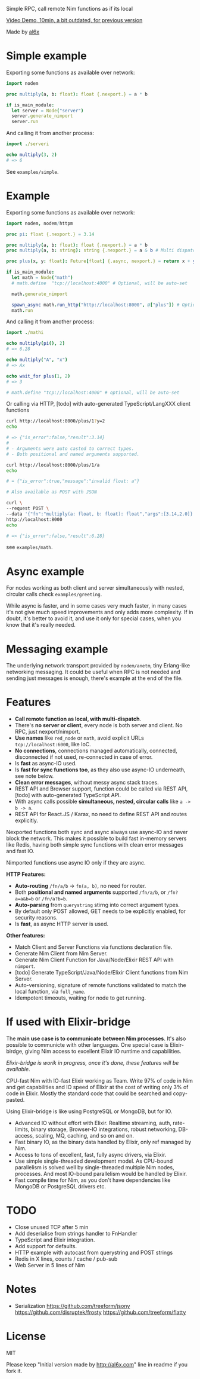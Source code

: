 Simple RPC, call remote Nim functions as if its local

[Video Demo, 10min, a bit outdated, for previous version](https://youtu.be/KUb15vva0vw)

Made by [al6x](http://al6x.com)

# Simple example

Exporting some functions as available over network:

```Nim
import nodem

proc multiply(a, b: float): float {.nexport.} = a * b

if is_main_module:
  let server = Node("server")
  server.generate_nimport
  server.run
```

And calling it from another process:

```Nim
import ./serveri

echo multiply(3, 2)
# => 6
```

See `examples/simple`.

# Example

Exporting some functions as available over network:

```Nim
import nodem, nodem/httpm

proc pi: float {.nexport.} = 3.14

proc multiply(a, b: float): float {.nexport.} = a * b
proc multiply(a, b: string): string {.nexport.} = a & b # Multi dispatch supported

proc plus(x, y: float): Future[float] {.async, nexport.} = return x + y # Async supported

if is_main_module:
  let math = Node("math")
  # math.define  "tcp://localhost:4000" # Optional, will be auto-set

  math.generate_nimport

  spawn_async math.run_http("http://localhost:8000", @["plus"]) # Optional, for HTTP
  math.run
```

And calling it from another process:

```Nim
import ./mathi

echo multiply(pi(), 2)
# => 6.28

echo multiply("A", "x")
# => Ax

echo wait_for plus(1, 2)
# => 3

# math.define "tcp://localhost:4000" # optional, will be auto-set
```

Or calling via HTTP, [todo] with auto-generated TypeScript/LangXXX client functions

```Bash
curl http://localhost:8000/plus/1?y=2
echo

# => {"is_error":false,"result":3.14}
#
# - Arguments were auto casted to correct types.
# - Both positional and named arguments supported.

curl http://localhost:8000/plus/1/a
echo

# = {"is_error":true,"message":"invalid float: a"}

# Also available as POST with JSON

curl \
--request POST \
--data '{"fn":"multiply(a: float, b: float): float","args":[3.14,2.0]}' \
http://localhost:8000
echo

# => {"is_error":false,"result":6.28}
```

see `examples/math`.

# Async example

For nodes working as both client and server simultaneously with nested, circular calls check `examples/greeting`.

While async is faster, and in some cases very much faster, in many cases it's not give much speed improvements
and only adds more complexity. If in doubt, it's better to avoid it, and use it only for special cases,
when you know that it's really needed.

# Messaging example

The underlying network transport provided by `nodem/anetm`, tiny Erlang-like networking messaging. It could be
useful when RPC is not needed and sending just messages is enough, there's example at the end of the file.

# Features

- **Call remote function as local, with multi-dispatch**.
- There's **no server or client**, every node is both server and client. No RPC, just nexport/nimport.
- **Use names** like `red_node` or `math`, avoid explicit URLs `tcp://localhost:6000`, like IoC.
- **No connections**, connections managed automatically, connected, disconnected if not used, re-connected
  in case of error.
- Is **fast** as async-IO used.
- Is **fast for sync functions too**, as they also use async-IO underneath, see note below.
- **Clean error messages**, without messy async stack traces.
- REST API and Browser support, function could be called via REST API, [todo] with auto-generated TypeScript API.
- With async calls possible **simultaneous, nested, circular calls** like `a -> b -> a`.
- REST API for React.JS / Karax, no need to define REST API and routes explicitly.

Nexported functions both sync and async always use async-IO and never block the network. This makes it
possible to build fast in-memory servers like Redis, having both simple sync functions with clean error
messages and fast IO.

Nimported functions use async IO only if they are async.

**HTTP Features:**

- **Auto-routing** `/fn/a/b` -> `fn(a, b)`, no need for router.
- Both **positional and named arguments** supported `/fn/a/b`, or `/fn?a=a&b=b` or `/fn/a?b=b`.
- **Auto-parsing** from `querystring` stirng into correct argument types.
- By default only POST allowed, GET needs to be explicitly enabled, for security reasons.
- Is **fast**, as async HTTP server is used.

**Other features:**

- Match Client and Server Functions via functions declaration file.
- Generate Nim Client from Nim Server.
- Generate Nim Client Function for Java/Node/Elixir REST API with `nimport`.
- [todo] Generate TypeScript/Java/Node/Elixir Client functions from Nim Server.
- Auto-versioning, signature of remote functions validated to match the local function, via `full_name`.
- Idempotent timeouts, waiting for node to get running.

# If used with Elixir-bridge

The **main use case is to communicate between Nim processes**. It's also possible to communicte with other
languages. One special case is Elixir-birdge, giving Nim access to excellent Elixir IO runtime and capabilities.

*Elixir-bridge is worik in progress, once it's done, these features will be available*.

CPU-fast Nim with IO-fast Elixir working as Team. Write 97% of code in Nim and get capabilities and IO speed of
Elixir at the cost of writing only 3% of code in Elixir. Mostly the standard code that could be searched and
copy-pasted.

Using Elixir-bridge is like using PostgreSQL or MongoDB, but for IO.

- Advanced IO without effort with Elixir. Realtime streaming, auth, rate-limits, binary storage, Browser-IO integrations, robust networking, DB-access, scaling, MQ, caching, and so on and on.
- Fast binary IO, as the binary data handled by Elixir, only ref managed by Nim.
- Access to tons of excellent, fast, fully async drivers, via Elixir.
- Use simple single-threaded development model. As CPU-bound parallelism is solved well by single-threaded
  multiple Nim nodes, processes. And most IO-bound parallelism would be handled by Elixir.
- Fast compile time for Nim, as you don't have dependencies like MongoDB or PostgreSQL drivers etc.

# TODO

- Close unused TCP after 5 min
- Add deserialise from strings handler to FnHandler
- TypeScript and Elixir integration.
- Add support for defaults.
- HTTP example with autocast from querystring and POST strings
- Redis in X lines, counts / cache / pub-sub
- Web Server in 5 lines of Nim

# Notes

- Serialization https://github.com/treeform/jsony https://github.com/disruptek/frosty
  https://github.com/treeform/flatty

# License

MIT

Please keep "Initial version made by http://al6x.com" line in readme if you fork it.